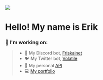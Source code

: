 ![](https://github.com/ezxmora/ezxmora/blob/master/hello.gif)

# Hello! My name is Erik

### 🔨 I'm working on:
> * 🤖 My Discord bot, [Friskainet](https://github.com/ezxmora/friskainet)
> * 🐦 My Twitter bot, [Volatile](https://github.com/ezxmora/volatile)
> * 💾 My personal [API](https://github.com/ezxmora/ez-api)
> * 💻 [My portfolio]()
